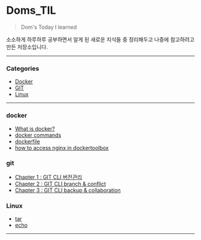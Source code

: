 # Doms_TIL
> Dom's Today I learned


소소하게 하루하루 공부하면서 알게 된 새로운 지식들 중 정리해두고 나중에 참고하려고 만든 저장소입니다.

---
### Categories

* [Docker](#docker)
* [GIT](#git)
* [Linux](#linux)

---

### docker
- [What is docker?](https://github.com/DomMorello/Doms_TIL/blob/master/docker/what_is_docker.md)
- [docker commands](https://github.com/DomMorello/Doms_TIL/blob/master/docker/docker%20commands.md)
- [dockerfile](https://github.com/DomMorello/Doms_TIL/blob/master/docker/dockerfile.md)
- [how to access nginx in dockertoolbox](https://github.com/DomMorello/Doms_TIL/blob/master/docker/how%20to%20access%20nginx%20in%20docekrtoolbox.md)
### git
-	[Chapter 1 : GIT CLI 버전관리](https://github.com/DomMorello/Doms_TIL/blob/open_git/open_tutorial_git/git_ch1.md)
-	[Chapter 2 : GIT CLI branch & conflict](https://github.com/DomMorello/Doms_TIL/blob/open_git/open_tutorial_git/git_ch2.md)
-	[Chapter 3 : GIT CLI backup & collaboration](https://github.com/DomMorello/Doms_TIL/blob/open_git/open_tutorial_git/git_ch3.md)
### Linux
- [tar](https://github.com/DomMorello/Doms_TIL/blob/master/Linux/tar.md)
- [echo](https://github.com/DomMorello/Doms_TIL/blob/master/Linux/echo.md)
---
